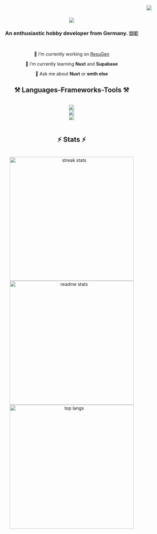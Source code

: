 <img align="right" src="https://visitor-badge.laobi.icu/badge?page_id=Uniixon.Uniixon" />

<h1 align="center">
    <img src="https://readme-typing-svg.herokuapp.com/?font=JetBrainsMono&size=32&duration=2000&pause=1500&color=C7F92F&center=true&vCenter=true&width=500&height=70&lines=Hello+There!+👋;I'm+Uniixon!" />
</h1>

<h3 align="center">An enthusiastic hobby developer from Germany. 🇩🇪</h3>

<br/>

<div align="center">
  
🔭 I’m currently working on [ResuGen](https://github.com/LeeKrane/ResuGen)

🌱 I’m currently learning **Nuxt** and **Supabase**

💬 Ask me about **Nuxt** or **smth else**

</div>
 
<h2 align="center">⚒️ Languages-Frameworks-Tools ⚒️</h2>
<br/>
<div align="center">
    <img src="https://skillicons.dev/icons?i=js,vue,nuxtjs,discordjs,nodejs,pnpm,html,css,tailwind,npm" />
    <br/>
    <img src="https://skillicons.dev/icons?i=py,cs,c,cpp,md,raspberrypi,vscode" />
    <br/>
    <img src="https://skillicons.dev/icons?i=git,github,githubactions,gitlab,docker,cloudflare,postgres,supabase,mysql" />
</div>

<br/>

<h2 align="center">⚡ Stats ⚡</h2>
<br>
<div align=center>
  <img width=390 src="https://streak-stats.demolab.com/?user=Uniixon&count_private=true&theme=transparent&hide_border=true" alt="streak stats"/>
  <br/>
  <img width=390 src="https://github-readme-stats.vercel.app/api?username=Uniixon&count_private=true&show_icons=true&theme=transparent&rank_icon=github&hide_border=true" alt="readme stats" />
  <br/>
  <img width=390 align="center" src="https://github-readme-stats.vercel.app/api/top-langs/?username=Uniixon&hide=HTML&langs_count=8&layout=compact&theme=transparent&hide_border=true&size_weight=0.5&count_weight=0.5&exclude_repo=github-readme-stats" alt="top langs" />
</div>
